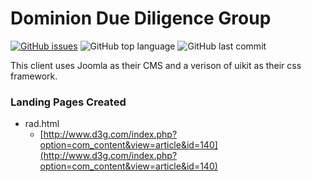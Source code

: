 # Dominion Due Diligence Group
[![GitHub issues](https://img.shields.io/github/issues/Freshmovemedia/d3g)](https://github.com/Freshmovemedia/d3g/issues)
![GitHub top language](https://img.shields.io/github/languages/top/Freshmovemedia/d3g)
![GitHub last commit](https://img.shields.io/github/last-commit/Freshmovemedia/d3g)

This client uses Joomla as their CMS and a verison of uikit as their css framework.

### Landing Pages Created

 - rad.html
	 -   [http://www.d3g.com/index.php?option=com_content&view=article&id=140](http://www.d3g.com/index.php?option=com_content&view=article&id=140)
